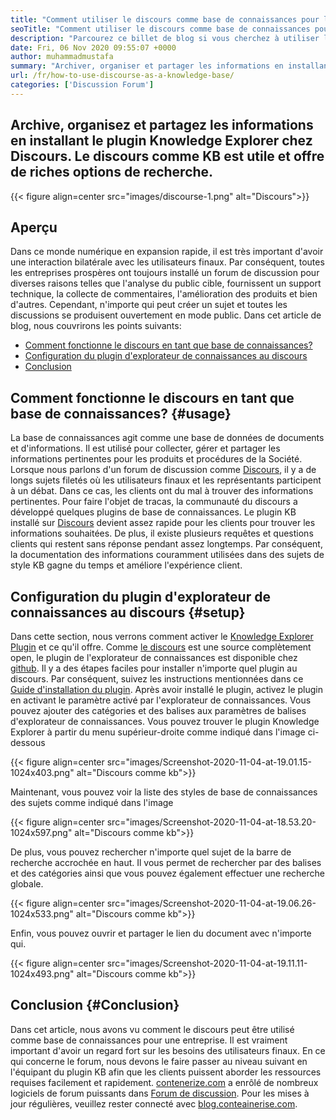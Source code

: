 ```yaml
---
title: "Comment utiliser le discours comme base de connaissances pour les affaires" 
seoTitle: "Comment utiliser le discours comme base de connaissances pour les affaires" 
description: "Parcourez ce billet de blog si vous cherchez à utiliser le discours comme base de connaissances. Activez-le aujourd'hui et partagez les versions en direct des documents de votre entreprise" 
date: Fri, 06 Nov 2020 09:55:07 +0000
author: muhammadmustafa
summary: "Archiver, organiser et partager les informations en installant le plugin Knowledge Explorer chez Discours. Le discours comme KB est utile et offre de riches options de recherche." 
url: /fr/how-to-use-discourse-as-a-knowledge-base/
categories: ['Discussion Forum']
---
```


## Archive, organisez et partagez les informations en installant le plugin Knowledge Explorer chez Discours. Le discours comme KB est utile et offre de riches options de recherche.

{{< figure align=center src="images/discourse-1.png" alt="Discours">}}


## Aperçu
Dans ce monde numérique en expansion rapide, il est très important d'avoir une interaction bilatérale avec les utilisateurs finaux. Par conséquent, toutes les entreprises prospères ont toujours installé un forum de discussion pour diverses raisons telles que l'analyse du public cible, fournissent un support technique, la collecte de commentaires, l'amélioration des produits et bien d'autres. Cependant, n'importe qui peut créer un sujet et toutes les discussions se produisent ouvertement en mode public.
Dans cet article de blog, nous couvrirons les points suivants:
  * [Comment fonctionne le discours en tant que base de connaissances?][1]
  * [Configuration du plugin d'explorateur de connaissances au discours][2]
  * [Conclusion][3]

## Comment fonctionne le discours en tant que base de connaissances? {#usage}

La base de connaissances agit comme une base de données de documents et d'informations. Il est utilisé pour collecter, gérer et partager les informations pertinentes pour les produits et procédures de la Société. Lorsque nous parlons d'un forum de discussion comme [Discours][4], il y a de longs sujets filetés où les utilisateurs finaux et les représentants participent à un débat. Dans ce cas, les clients ont du mal à trouver des informations pertinentes. Pour faire l'objet de tracas, la communauté du discours a développé quelques plugins de base de connaissances.
Le plugin KB installé sur [Discours][4] devient assez rapide pour les clients pour trouver les informations souhaitées. De plus, il existe plusieurs requêtes et questions clients qui restent sans réponse pendant assez longtemps. Par conséquent, la documentation des informations couramment utilisées dans des sujets de style KB gagne du temps et améliore l'expérience client.

## Configuration du plugin d'explorateur de connaissances au discours {#setup}

Dans cette section, nous verrons comment activer le [Knowledge Explorer Plugin][5] et ce qu'il offre.
Comme [le discours][4] est une source complètement open, le plugin de l'explorateur de connaissances est disponible chez [github][5].
Il y a des étapes faciles pour installer n'importe quel plugin au discours. Par conséquent, suivez les instructions mentionnées dans ce [Guide d'installation du plugin][6].
Après avoir installé le plugin, activez le plugin en activant le paramètre activé par l'explorateur de connaissances. Vous pouvez ajouter des catégories et des balises aux paramètres de balises d'explorateur de connaissances.
Vous pouvez trouver le plugin Knowledge Explorer à partir du menu supérieur-droite comme indiqué dans l'image ci-dessous

{{< figure align=center src="images/Screenshot-2020-11-04-at-19.01.15-1024x403.png" alt="Discours comme kb">}}

Maintenant, vous pouvez voir la liste des styles de base de connaissances des sujets comme indiqué dans l'image

{{< figure align=center src="images/Screenshot-2020-11-04-at-18.53.20-1024x597.png" alt="Discours comme kb">}}

De plus, vous pouvez rechercher n'importe quel sujet de la barre de recherche accrochée en haut. Il vous permet de rechercher par des balises et des catégories ainsi que vous pouvez également effectuer une recherche globale.

{{< figure align=center src="images/Screenshot-2020-11-04-at-19.06.26-1024x533.png" alt="Discours comme kb">}}

Enfin, vous pouvez ouvrir et partager le lien du document avec n'importe qui.

{{< figure align=center src="images/Screenshot-2020-11-04-at-19.11.11-1024x493.png" alt="Discours comme kb">}}


## Conclusion  {#Conclusion}

Dans cet article, nous avons vu comment le discours peut être utilisé comme base de connaissances pour une entreprise. Il est vraiment important d'avoir un regard fort sur les besoins des utilisateurs finaux. En ce qui concerne le forum, nous devons le faire passer au niveau suivant en l'équipant du plugin KB afin que les clients puissent aborder les ressources requises facilement et rapidement.
[contenerize.com][7] a enrôlé de nombreux logiciels de forum puissants dans [Forum de discussion][8]. Pour les mises à jour régulières, veuillez rester connecté avec [blog.conteainerise.com][9].



[1]: #usage
[2]: #setup
[3]: #Conclusion
[4]: https://products.containerize.com/discussion-forum/discourse
[5]: https://github.com/discourse/discourse-knowledge-explorer
[6]: https://meta.discourse.org/t/install-a-plugin/19157
[7]: https://www.containerize.com/
[8]: https://products.containerize.com/discussion-forum
[9]: https://blog.containerize.com/
